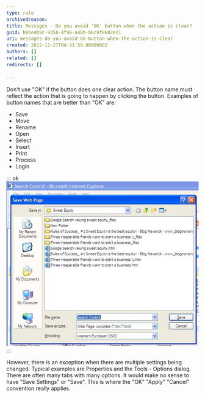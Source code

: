 ```yaml
---
type: rule
archivedreason: 
title: Messages - Do you avoid 'OK' button when the action is clear?
guid: b6be4b9c-9358-4f96-a48b-b6c9f8602e21
uri: messages-do-you-avoid-ok-button-when-the-action-is-clear
created: 2012-11-27T04:31:59.0000000Z
authors: []
related: []
redirects: []

---
```


Don't use "OK" if the button does one clear action. The button name must reflect the action that is going to happen by clicking the button. Examples of button names that are better than "OK" are:

* Save
* Move
* Rename
* Open
* Select
* Insert
* Print
* Process
* Login


<!--endintro-->

::: ok  
![Figure: Save button in action](../../assets/DontUseOpen.jpg)  
:::  

However, there is an exception when there are multiple settings being changed. Typical examples are Properties and the Tools - Options dialog. There are often many tabs with many options. It would make no sense to have "Save Settings" or "Save". This is where the "OK" "Apply" "Cancel" convention really applies.
